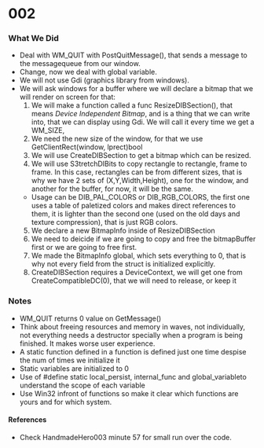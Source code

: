 # 002
### What We Did 
- Deal with WM_QUIT with PostQuitMessage(), that sends a message to the messagequeue from our window.
- Change, now we deal with global variable. 
- We will not use Gdi (graphics library from windows).
- We will ask windows for a buffer where we will declare a bitmap that we will render on screen for that:
  1. We will make a function called a func ResizeDIBSection(), that means *Device Independent Bitmap*, and is a thing that we can write into, that we can display using Gdi. We will call it every time we get a WM_SIZE,
  2. We need the new size of the window, for that we use GetClientRect(window, lprect)bool
  3. We will use CreateDIBSection to get a bitmap which can be resized. 
  4. We will use S3tretchDIBits to copy rectangle to rectangle, frame to frame. In this case, rectangles can be from different sizes, that is why we have 2 sets of (X,Y,Width,Height), one for the window, and another for the buffer, for now, it will be the same.
    - Usage can be DIB_PAL_COLORS or DIB_RGB_COLORS, the first one uses a table of paletized colors and makes direct references to them, it is lighter than the second one (used on the old days and texture compression), that is just RGB colors.
  5. We declare a new BitmapInfo inside of ResizeDIBSection
  6. We need to deicide if we are going to copy and free the bitmapBuffer first or we are going to free first.
  7. We made the BitmapInfo global, which sets everything to 0, that is why not every field from the struct is initialized explicitly.
  8. CreateDIBSection requires a DeviceContext, we will get one from CreateCompatibleDC(0), that we will need to release, or keep it



### Notes
- WM_QUIT returns 0 value on GetMessage()
- Think about freeing resources and memory in waves, not individually, not everything needs a destructor specially when a program is being finished. It makes worse user experience.
- A static function defined in a function is defined just one time despise the num of times we initialize it
- Static variables are initialized to 0
- Use of #define static local_persist, internal_func and global_variableto understand the scope of each variable
- Use Win32 infront of functions so make it clear which functions are yours and for which system.


#### References 
- Check HandmadeHero003 minute 57 for small run over the code. 
